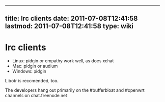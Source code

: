 
---
title: Irc clients
date: 2011-07-08T12:41:58
lastmod: 2011-07-08T12:41:58
type: wiki
---
Irc clients
===========

-   Linux: pidgin or empathy work well, as does xchat
-   Mac: pidgin or audium
-   Windows: pidgin

Libotr is recomended, too.

The developers hang out primarily on the \#bufferbloat and \#openwrt
channels on chat.freenode.net
